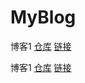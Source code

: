 # MyBlog


博客1 [仓库](https://github.com/1007530194/MyBlog) [链接](https://1007530194.github.io/MyBlog/blog1/)

博客1 [仓库](https://gitee.com/nlt/MyBlog) [链接](http://nlt.gitee.io/myblog/blog1/)
